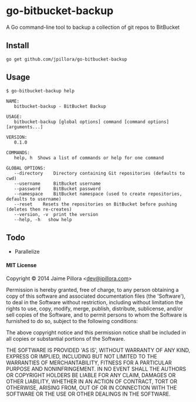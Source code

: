 go-bitbucket-backup
===================

A Go command-line tool to backup a collection of git repos to BitBucket

## Install

```
go get github.com/jpillora/go-bitbucket-backup
```

## Usage

```
$ go-bitbucket-backup help

NAME:
   bitbucket-backup - BitBucket Backup

USAGE:
   bitbucket-backup [global options] command [command options] [arguments...]

VERSION:
   0.1.0

COMMANDS:
   help, h  Shows a list of commands or help for one command

GLOBAL OPTIONS:
   --directory    Directory containing Git repositories (defaults to cwd)
   --username     BitBucket username
   --password     BitBucket password
   --namespace    BitBucket namespace (used to create repositories, defaults to username)
   --reset    Resets the repositories on BitBucket before pushing (deletes then re-creates)
   --version, -v  print the version
   --help, -h   show help
```

## Todo

* Parallelize

#### MIT License

Copyright &copy; 2014 Jaime Pillora &lt;dev@jpillora.com&gt;

Permission is hereby granted, free of charge, to any person obtaining
a copy of this software and associated documentation files (the
'Software'), to deal in the Software without restriction, including
without limitation the rights to use, copy, modify, merge, publish,
distribute, sublicense, and/or sell copies of the Software, and to
permit persons to whom the Software is furnished to do so, subject to
the following conditions:

The above copyright notice and this permission notice shall be
included in all copies or substantial portions of the Software.

THE SOFTWARE IS PROVIDED 'AS IS', WITHOUT WARRANTY OF ANY KIND,
EXPRESS OR IMPLIED, INCLUDING BUT NOT LIMITED TO THE WARRANTIES OF
MERCHANTABILITY, FITNESS FOR A PARTICULAR PURPOSE AND NONINFRINGEMENT.
IN NO EVENT SHALL THE AUTHORS OR COPYRIGHT HOLDERS BE LIABLE FOR ANY
CLAIM, DAMAGES OR OTHER LIABILITY, WHETHER IN AN ACTION OF CONTRACT,
TORT OR OTHERWISE, ARISING FROM, OUT OF OR IN CONNECTION WITH THE
SOFTWARE OR THE USE OR OTHER DEALINGS IN THE SOFTWARE.